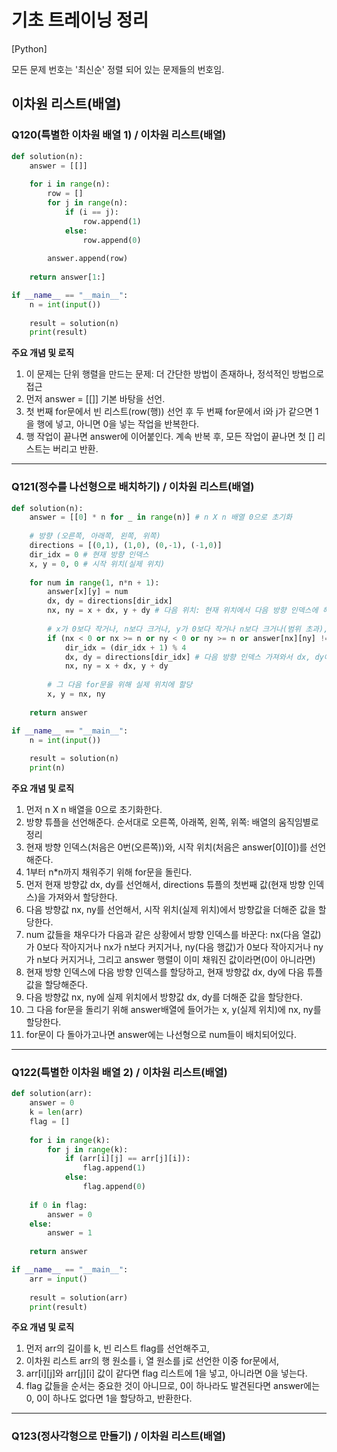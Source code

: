 # 기초 트레이닝 정리

[Python] 

모든 문제 번호는 '최신순' 정렬 되어 있는 문제들의 번호임.

## 이차원 리스트(배열)

### Q120(특별한 이차원 배열 1) / 이차원 리스트(배열)
```Python
def solution(n):
    answer = [[]]
    
    for i in range(n):
        row = []
        for j in range(n):
            if (i == j):
                row.append(1)
            else:
                row.append(0)
                
        answer.append(row)
                
    return answer[1:]

if __name__ == "__main__":
    n = int(input())
    
    result = solution(n)
    print(result)
```
**주요 개념 및 로직**
1. 이 문제는 단위 행렬을 만드는 문제: 더 간단한 방법이 존재하나, 정석적인 방법으로 접근
2. 먼저 answer = [[]] 기본 바탕을 선언.
3. 첫 번째 for문에서 빈 리스트(row(행)) 선언 후 두 번째 for문에서 i와 j가 같으면 1을 행에 넣고, 아니면 0을 넣는 작업을 반복한다.
4. 행 작업이 끝나면 answer에 이어붙인다. 계속 반복 후, 모든 작업이 끝나면 첫 [] 리스트는 버리고 반환.

***

### Q121(정수를 나선형으로 배치하기) / 이차원 리스트(배열)
```Python
def solution(n):
    answer = [[0] * n for _ in range(n)] # n X n 배열 0으로 초기화
    
    # 방향 (오른쪽, 아래쪽, 왼쪽, 위쪽)
    directions = [(0,1), (1,0), (0,-1), (-1,0)]
    dir_idx = 0 # 현재 방향 인덱스
    x, y = 0, 0 # 시작 위치(실제 위치)
    
    for num in range(1, n*n + 1):
        answer[x][y] = num
        dx, dy = directions[dir_idx]
        nx, ny = x + dx, y + dy # 다음 위치: 현재 위치에서 다음 방향 인덱스에 해당하는 값으로 더하기
        
        # x가 0보다 작거나, n보다 크거나, y가 0보다 작거나 n보다 크거나(범위 초과), 이미 채워졌으면 방향 바꾸기
        if (nx < 0 or nx >= n or ny < 0 or ny >= n or answer[nx][ny] != 0):
            dir_idx = (dir_idx + 1) % 4
            dx, dy = directions[dir_idx] # 다음 방향 인덱스 가져와서 dx, dy에 할당
            nx, ny = x + dx, y + dy
        
        # 그 다음 for문을 위해 실제 위치에 할당
        x, y = nx, ny
            
    return answer

if __name__ == "__main__":
    n = int(input())
    
    result = solution(n)
    print(n)
```
**주요 개념 및 로직**
1. 먼저 n X n 배열을 0으로 초기화한다.
2. 방향 튜플을 선언해준다. 순서대로 오른쪽, 아래쪽, 왼쪽, 위쪽: 배열의 움직임별로 정리
3. 현재 방향 인덱스(처음은 0번(오른쪽))와, 시작 위치(처음은 answer[0][0])를 선언해준다.
4. 1부터 n*n까지 채워주기 위해 for문을 돌린다.
5. 먼저 현재 방향값 dx, dy를 선언해서, directions 튜플의 첫번째 값(현재 방향 인덱스)을 가져와서 할당한다.
6. 다음 방향값 nx, ny를 선언해서, 시작 위치(실제 위치)에서 방향값을 더해준 값을 할당한다.
7. num 값들을 채우다가 다음과 같은 상황에서 방향 인덱스를 바꾼다: nx(다음 열값)가 0보다 작아지거나 nx가 n보다 커지거나, ny(다음 행값)가 0보다 작아지거나 ny가 n보다 커지거나, 그리고 answer 행렬이 이미 채워진 값이라면(0이 아니라면)
8. 현재 방향 인덱스에 다음 방향 인덱스를 할당하고, 현재 방향값 dx, dy에 다음 튜플 값을 할당해준다.
9. 다음 방향값 nx, ny에 실제 위치에서 방향값 dx, dy를 더해준 값을 할당한다.
10. 그 다음 for문을 돌리기 위해 answer배열에 들어가는 x, y(실제 위치)에 nx, ny를 할당한다.
11. for문이 다 돌아가고나면 answer에는 나선형으로 num들이 배치되어있다.

***

### Q122(특별한 이차원 배열 2) / 이차원 리스트(배열)
```Python
def solution(arr):
    answer = 0
    k = len(arr)
    flag = []
    
    for i in range(k):
        for j in range(k):
            if (arr[i][j] == arr[j][i]):
                flag.append(1)
            else:
                flag.append(0)
                
    if 0 in flag:
        answer = 0
    else:
        answer = 1
        
    return answer

if __name__ == "__main__":
    arr = input()
    
    result = solution(arr)
    print(result)
```
**주요 개념 및 로직**
1. 먼저 arr의 길이를 k, 빈 리스트 flag를 선언해주고,
2. 이차원 리스트 arr의 행 원소를 i, 열 원소를 j로 선언한 이중 for문에서,
3. arr[i][j]와 arr[j][i] 값이 같다면 flag 리스트에 1을 넣고, 아니라면 0을 넣는다.
4. flag 값들을 순서는 중요한 것이 아니므로, 0이 하나라도 발견된다면 answer에는 0, 0이 하나도 없다면 1을 할당하고, 반환한다.

***

### Q123(정사각형으로 만들기) / 이차원 리스트(배열)
```Python
